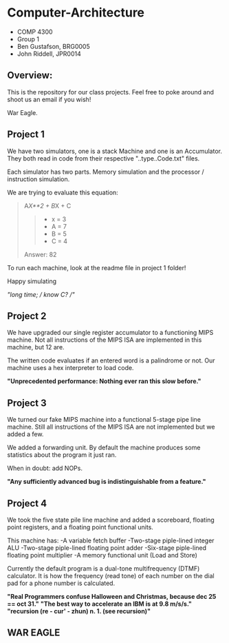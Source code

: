 Computer-Architecture
=====================
- COMP 4300
- Group 1
- Ben Gustafson, BRG0005
- John Riddell, JPR0014

Overview:
-------------

This is the repository for our class projects. Feel free to poke around and shoot us an email if you wish!

War Eagle.

Project 1
-------------

We have two simulators, one is a stack Machine and one is an Accumulator.
They both read in code from their respective "..type..Code.txt" files.

Each simulator has two parts. Memory simulation and the processor / instruction simulation.

We are trying to evaluate this equation:

>A*X**2 + B*X + C
>> - x = 3
>> - A = 7
>> - B = 5
>> - C = 4
>
> Answer: 82

To run each machine, look at the readme file in project 1 folder!

Happy simulating

**"long time; /* know C? */"**

Project 2
-------------

We have upgraded our single register accumulator to a functioning MIPS machine. Not all instructions of the MIPS ISA are implemented in this machine, but 12 are.

The written code evaluates if an entered word is a palindrome or not. Our machine uses a hex interpreter to load code.

**"Unprecedented performance: Nothing ever ran this slow before."**

Project 3
-------------

We turned our fake MIPS machine into a functional 5-stage pipe line machine. Still all instructions of the MIPS ISA are not implemented but we added a few.

We added a forwarding unit. By default the machine produces some statistics about the program it just ran.

When in doubt: add NOPs.

**"Any sufficiently advanced bug is indistinguishable from a feature."**

Project 4
-------------

We took the five state pile line machine and added a scoreboard, floating point registers, and a floating point functional units.

This machine has:
-A variable fetch buffer
-Two-stage piple-lined integer ALU
-Two-stage piple-lined floating point adder
-Six-stage piple-lined floating point multiplier
-A memory functional unit (Load and Store)

Currently the default program is a dual-tone multifrequency (DTMF) calculator. It is how the frequency (read tone) of each number on the dial pad for a phone number is calculated.

**"Real Programmers confuse Halloween and Christmas, because dec 25 == oct 31."**
**"The best way to accelerate an IBM is at 9.8 m/s/s."**
**"recursion (re - cur' - zhun) n. 1. (see recursion)"**


WAR EAGLE
----------
